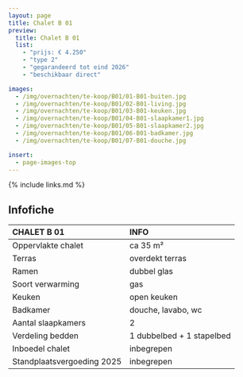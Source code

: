 ```yaml
---
layout: page
title: Chalet B 01
preview:
  title: Chalet B 01
  list:
    - "prijs: € 4.250"
    - "type 2"
    - "gegarandeerd tot eind 2026"
    - "beschikbaar direct"

images:
  - /img/overnachten/te-koop/B01/01-B01-buiten.jpg
  - /img/overnachten/te-koop/B01/02-B01-living.jpg
  - /img/overnachten/te-koop/B01/03-B01-keuken.jpg
  - /img/overnachten/te-koop/B01/04-B01-slaapkamer1.jpg
  - /img/overnachten/te-koop/B01/05-B01-slaapkamer2.jpg
  - /img/overnachten/te-koop/B01/06-B01-badkamer.jpg
  - /img/overnachten/te-koop/B01/07-B01-douche.jpg

insert:
  - page-images-top
---
```


{% include links.md %}

## Infofiche

| CHALET B 01                | INFO                      |
| :------------------------- | :------------------------ |
| Oppervlakte chalet         | ca 35 m²                  |
| Terras                     | overdekt terras           |
| Ramen                      | dubbel glas               |
| Soort verwarming           | gas                       |
| Keuken                     | open keuken               |
| Badkamer                   | douche, lavabo, wc        |
| Aantal slaapkamers         | 2                         |
| Verdeling bedden           | 1 dubbelbed + 1 stapelbed |
| Inboedel chalet            | inbegrepen                |
| Standplaatsvergoeding 2025 | inbegrepen                |
